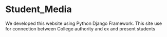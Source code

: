 # Student_Media
We developed this website using Python Django Framework. This site use for connection between College authority and ex and present students
